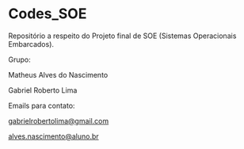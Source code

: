 # Codes_SOE
Repositório a respeito do Projeto final de SOE (Sistemas Operacionais Embarcados).

Grupo:

Matheus Alves do Nascimento

Gabriel Roberto Lima 

Emails para contato:

gabrielrobertolima@gmail.com

alves.nascimento@aluno.br